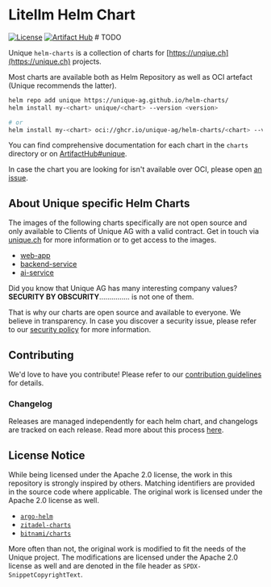 # Litellm Helm Chart

[![License](https://img.shields.io/badge/License-Apache%202.0-blue.svg)](https://opensource.org/licenses/Apache-2.0)
[![Artifact Hub](https://img.shields.io/endpoint?url=https://artifacthub.io/badge/repository/unique)](https://artifacthub.io/packages/search?repo=unique) # TODO

Unique `helm-charts` is a collection of charts for [https://unqiue.ch](https://unique.ch) projects.

Most charts are available both as Helm Repository as well as OCI artefact (Unique recommends the latter).
```sh
helm repo add unique https://unique-ag.github.io/helm-charts/
helm install my-<chart> unique/<chart> --version <version>

# or
helm install my-<chart> oci://ghcr.io/unique-ag/helm-charts/<chart> --version <version>
```

You can find comprehensive documentation for each chart in the `charts` directory or on [ArtifactHub#unique](https://artifacthub.io/packages/search?org=unique).

In case the chart you are looking for isn't available over OCI, please open [an issue](https://github.com/Unique-AG/helm-charts/issues/new/choose).

## About Unique specific Helm Charts

The images of the following charts specifically are not open source and only available to Clients of Unique AG with a valid contract. Get in touch via [unique.ch](https://unique.ch) for more information or to get access to the images.

- [web-app](https://github.com/Unique-AG/helm-charts/blob/main/charts/web-app/README.md)
- [backend-service](https://github.com/Unique-AG/helm-charts/blob/main/charts/backend-service/README.md)
- [ai-service](https://github.com/Unique-AG/helm-charts/blob/main/charts/ai-service/README.md)

Did you know that Unique AG has many interesting company values? **SECURITY BY OBSCURITY**…………… is not one of them.

That is why our charts are open source and available to everyone. We believe in transparency. In case you discover a security issue, please refer to our [security policy](https://github.com/Unique-AG/helm-charts/blob/main/SECURITY.md) for more information.

## Contributing

We'd love to have you contribute! Please refer to our [contribution guidelines](https://github.com/Unique-AG/helm-charts/blob/main/CONTRIBUTING.md) for details.

### Changelog

Releases are managed independently for each helm chart, and changelogs are tracked on each release. Read more about this process [here](https://github.com/Unique-AG/helm-charts/blob/main/CONTRIBUTING.md#changelog).

## License Notice
While being licensed under the Apache 2.0 license, the work in this repository is strongly inspired by others. Matching identifiers are provided in the source code where applicable. The original work is licensed under the Apache 2.0 license as well.

- [`argo-helm`](https://github.com/argoproj/argo-helm/tree/main)
- [`zitadel-charts`](https://github.com/zitadel/zitadel-charts)
- [`bitnami/charts`](https://github.com/bitnami/charts)

More often than not, the original work is modified to fit the needs of the Unique project. The modifications are licensed under the Apache 2.0 license as well and are denoted in the file header as `SPDX-SnippetCopyrightText`.